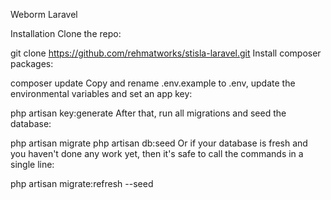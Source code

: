 Weborm Laravel

Installation
Clone the repo:

git clone https://github.com/rehmatworks/stisla-laravel.git
Install composer packages:

composer update
Copy and rename .env.example to .env, update the environmental variables and set an app key:

php artisan key:generate
After that, run all migrations and seed the database:

php artisan migrate
php artisan db:seed
Or if your database is fresh and you haven't done any work yet, then it's safe to call the commands in a single line:

php artisan migrate:refresh --seed
